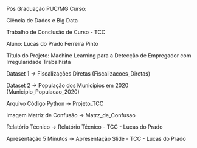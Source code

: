Pós Graduação PUC/MG Curso:

Ciência de Dados e Big Data

Trabalho de Conclusão de Curso - TCC

Aluno: Lucas do Prado Ferreira Pinto

Título do Projeto: Machine Learning para a Detecção de Empregador com Irregularidade Trabalhista

Dataset 1 -> Fiscalizações Diretas (Fiscalizacoes_Diretas)

Dataset 2 -> População dos Municípios em 2020 (Municipio_Populacao_2020)

Arquivo Código Python -> Projeto_TCC

Imagem Matriz de Confusão -> Matrz_de_Confusao

Relatório Técnico -> Relatório Técnico - TCC - Lucas do Prado

Apresentação 5 Minutos -> Apresentação Slide - TCC - Lucas do Prado


